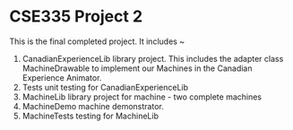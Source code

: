 # CSE335 Project 2
This is the final completed project. It includes ~

1. CanadianExperienceLib library project. This includes the adapter class MachineDrawable to implement our Machines in the Canadian Experience Animator.
2. Tests unit testing for CanadianExperienceLib
3. MachineLib library project for machine - two complete machines
4. MachineDemo machine demonstrator.
5. MachineTests testing for MachineLib
